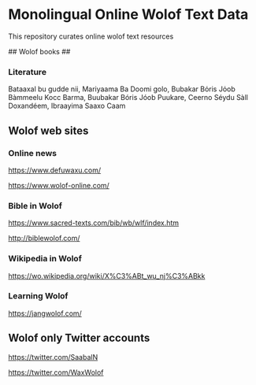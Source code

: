# Monolingual Online Wolof Text Data #
This repository curates online wolof text resources 

## Wolof books ##

### Literature ###

Bataaxal bu gudde nii, Mariyaama Ba
Doomi golo, Bubakar Bόris Jόob
Bàmmeelu Kocc Barma, Buubakar Bóris Jóob
Puukare, Ceerno Séydu Sàll
Doxandéem, Ibraayima Saaxo Caam


## Wolof web sites ##

### Online news ###

https://www.defuwaxu.com/ 

https://www.wolof-online.com/

### Bible in Wolof ###

https://www.sacred-texts.com/bib/wb/wlf/index.htm

http://biblewolof.com/

### Wikipedia in Wolof ###

https://wo.wikipedia.org/wiki/X%C3%ABt_wu_nj%C3%ABkk

### Learning Wolof ###

https://jangwolof.com/

## Wolof only Twitter accounts ##

https://twitter.com/SaabalN

https://twitter.com/WaxWolof
